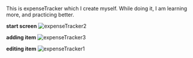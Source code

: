 This is expenseTracker which I create myself. While doing it, I am learning more, and practicing better.

**start screen**
![expenseTracker2](https://user-images.githubusercontent.com/75390608/118643561-65e78e80-b7e5-11eb-8ba9-b1a6d8d3bb84.png)

**adding item**
![expenseTracker3](https://user-images.githubusercontent.com/75390608/118643569-6718bb80-b7e5-11eb-8ca2-a736419e6080.png)

**editing item**
![expenseTracker1](https://user-images.githubusercontent.com/75390608/118643565-66802500-b7e5-11eb-9b9f-645f9aad1b84.png)
